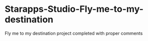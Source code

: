 # Starapps-Studio-Fly-me-to-my-destination
Fly me to my destination project completed with proper comments

